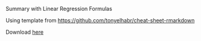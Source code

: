 Summary with Linear Regression Formulas

Using template from https://github.com/tonyelhabr/cheat-sheet-rmarkdown

Download [here](https://github.com/carlosyanez/Linear-Regression-Formulas/raw/master/LInear-Regression-Formulas.pdf)


